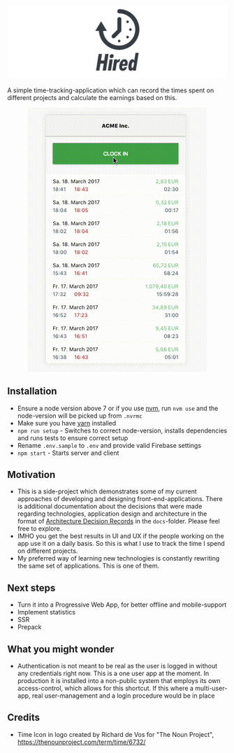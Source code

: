 ![Logo](./doc/logo.png)

A simple time-tracking-application which can record the times spent on different projects and calculate the earnings
based on this.

<p align="center">
<img src="./doc/demo.gif" />
</p>

## Installation

* Ensure a node version above 7 or if you use [nvm](https://github.com/creationix/nvm),
run `nvm use` and the node-version will be picked up from `.nvrmc`
* Make sure you have [yarn](https://github.com/yarnpkg/yarn) installed
* `npm run setup` - Switches to correct node-version, installs dependencies and runs tests to ensure correct setup
* Rename `.env.sample` to `.env` and provide valid Firebase settings
* `npm start` - Starts server and client

## Motivation

* This is a side-project which demonstrates some of my current approaches of developing and designing front-end-applications.
There is additional documentation about the decisions that were made regarding technologies, application design and architecture
in the format of [Architecture Decision Records](http://thinkrelevance.com/blog/2011/11/15/documenting-architecture-decisions) in the `docs`-folder.
Please feel free to explore.
* IMHO you get the best results in UI and UX if the people working on the app use it on a daily basis. So this is what
I use to track the time I spend on different projects.
* My preferred way of learning new technologies is constantly rewriting the same set of applications. This is one of them.

## Next steps
* Turn it into a Progressive Web App, for better offline and mobile-support
* Implement statistics
* SSR
* Prepack

## What you might wonder
* Authentication is not meant to be real as the user is logged in without any credentials right now. This
is a one user app at the moment. In production it is installed into a non-public system that employs
its own access-control, which allows for this shortcut. If this where a multi-user-app, real user-management and
a login procedure would be in place

## Credits
* Time Icon in logo created by Richard de Vos for "The Noun Project", https://thenounproject.com/term/time/6732/

